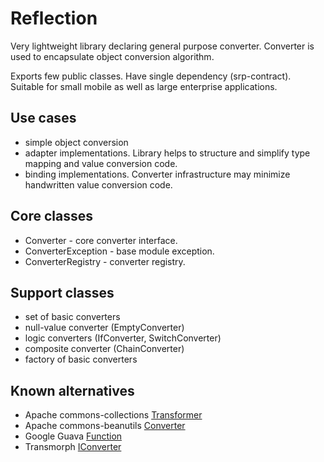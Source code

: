 # Reflection
  
  Very lightweight library declaring general purpose converter. Converter is used to encapsulate object conversion algorithm.
  
  Exports few public classes. Have single dependency (srp-contract). Suitable for small mobile as well as large enterprise applications.  

## Use cases

  - simple object conversion
  - adapter implementations. Library helps to structure and simplify type mapping and value conversion code. 
  - binding implementations. Converter infrastructure may minimize handwritten value conversion code.

## Core classes
 
  - Converter - core converter interface.
  - ConverterException - base module exception.
  - ConverterRegistry - converter registry.

## Support classes
 
  - set of basic converters
  - null-value converter (EmptyConverter)
  - logic converters (IfConverter, SwitchConverter)
  - composite converter (ChainConverter)
  - factory of basic converters
  
## Known alternatives

  - Apache commons-collections [Transformer](http://svn.apache.org/viewvc/commons/proper/collections/trunk/src/main/java/org/apache/commons/collections4/Transformer.java)
  - Apache commons-beanutils [Converter](http://svn.apache.org/viewvc/commons/proper/beanutils/trunk/src/main/java/org/apache/commons/beanutils/Converter.java)
  - Google Guava [Function](http://code.google.com/p/guava-libraries/source/browse/guava/src/com/google/common/base/Function.java)
  - Transmorph [IConverter](https://github.com/cchabanois/transmorph/blob/master/src/main/java/net/entropysoft/transmorph/IConverter.java)

